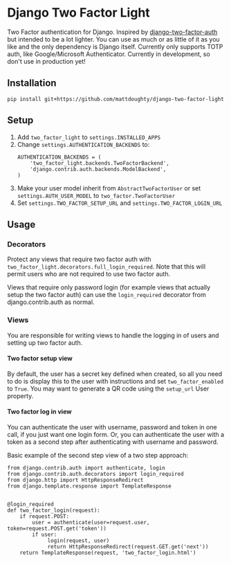 # Django Two Factor Light

Two Factor authentication for Django. Inspired by [django-two-factor-auth](https://github.com/Bouke/django-two-factor-auth) but intended to be a lot lighter. You can use as much or as little of it as you like and the only dependency is Django itself. Currently only supports TOTP auth, like Google/Microsoft Authenticator. Currently in development, so don't use in production yet!


## Installation

`pip install git+https://github.com/mattdoughty/django-two-factor-light`

## Setup

1. Add `two_factor_light` to `settings.INSTALLED_APPS`
1. Change `settings.AUTHENTICATION_BACKENDS` to:
   ````
   AUTHENTICATION_BACKENDS = (
       'two_factor_light.backends.TwoFactorBackend',
       'django.contrib.auth.backends.ModelBackend',
   )
   ````
1. Make your user model inherit from `AbstractTwoFactorUser` or set `settings.AUTH_USER_MODEL` to `two_factor.TwoFactorUser`
1. Set `settings.TWO_FACTOR_SETUP_URL` and `settings.TWO_FACTOR_LOGIN_URL`

## Usage

### Decorators

Protect any views that require two factor auth with `two_factor_light.decorators.full_login_required`. Note that this will permit users who are not required to use two factor auth.

Views that require only password login (for example views that actually setup the two factor auth) can use the `login_required` decorator from django.contrib.auth as normal.


### Views

You are responsible for writing views to handle the logging in of users and setting up two factor auth.

#### Two factor setup view
By default, the user has a secret key defined when created, so all you need to do is display this to the user with instructions and set `two_factor_enabled` to `True`. You may want to generate a QR code using the `setup_url` User property.

#### Two factor log in view
You can authenticate the user with username, password and token in one call, if you just want one login form. Or, you can authenticate the user with a token as a second step after authenticating with username and password.

Basic example of the second step view of a two step approach:
````
from django.contrib.auth import authenticate, login
from django.contrib.auth.decorators import login_required
from django.http import HttpResponseRedirect
from django.template.response import TemplateResponse


@login_required
def two_factor_login(request):
    if request.POST:
        user = authenticate(user=request.user, token=request.POST.get('token'))
        if user:
             login(request, user)
             return HttpResponseRedirect(request.GET.get('next'))
    return TemplateResponse(request, 'two_factor_login.html')
````